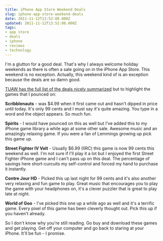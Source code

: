 ```yaml
---
title: iPhone App Store Weekend Deals
slug: iphone-app-store-weekend-deals
date: 2011-11-12T13:52:08.000Z
updated: 2011-11-12T13:52:08.000Z
tags:
- app store
- deals
- iphone
- reviews
- technology
---
```


I'm a glutton for a good deal.  That's why I always welcome holiday weekends as there is often a sale going on in the iPhone App Store.  This weekend is no exception.  Actually, this weekend kind of is an exception because the deals are so damn good.

<a href="http://www.tuaw.com/2011/11/11/weekend-sale-on-lots-of-ios-games/">TUAW has the full list of the deals nicely summarized</a> but to highlight the games that I pounced on:

<strong>Scribblenauts</strong> - was $4.99 when it first came out and hasn't dipped in price until today.  It's only 99 cents and I must say it's quite amazing.  You type in a word and the object appears.  So much fun.

<strong>Spirits</strong> - I would have pounced on this as well but I've added this to my iPhone game library a while ago at some other sale.  Awesome music and an amazingly relaxing game.  If you were a fan of Lemmings growing up pick this game up.

<strong>Street Fighter IV Volt</strong> - Usually $6.99 (IIRC) this game is now 99 cents this weekend as well.  I'm not sure if I'll play it a lot but I enjoyed the first Street Fighter iPhone game and I can't pass up on this deal.  The percentage of savings here short-curcuits my self-control and forced my hand to purchase it instantly.

<strong>Contre Jour HD</strong> - Picked this up last night for 99 cents and it's also another very relaxing and fun game to play.  Great music that encourages you to play the game with your headphones on, it's a clever puzzler that is great to play late at night.

<strong>World of Goo</strong> - I've picked this one up a while ago as well and it's a terrific game.  Every pixel of this game has been cleverly thought out.  Pick this up if you haven't already.

So I don't know why you're still reading.  Go buy and download these games and get playing.  Get off your computer and go back to staring at your iPhone.  It'll be fun - I promise.
